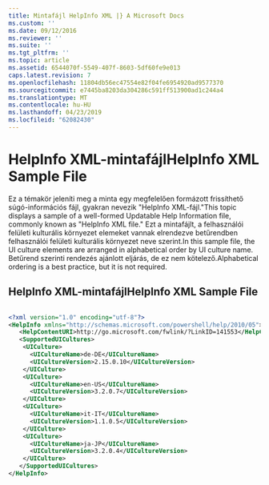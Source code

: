 ```yaml
---
title: Mintafájl HelpInfo XML |} A Microsoft Docs
ms.custom: ''
ms.date: 09/12/2016
ms.reviewer: ''
ms.suite: ''
ms.tgt_pltfrm: ''
ms.topic: article
ms.assetid: 6544070f-5549-407f-8603-5df60fe9e013
caps.latest.revision: 7
ms.openlocfilehash: 11804db56ec47554e82f04fe6954920ad9577370
ms.sourcegitcommit: e7445ba8203da304286c591ff513900ad1c244a4
ms.translationtype: MT
ms.contentlocale: hu-HU
ms.lasthandoff: 04/23/2019
ms.locfileid: "62082430"
---
```

# <a name="helpinfo-xml-sample-file"></a><span data-ttu-id="65ef3-102">HelpInfo XML-mintafájl</span><span class="sxs-lookup"><span data-stu-id="65ef3-102">HelpInfo XML Sample File</span></span>

<span data-ttu-id="65ef3-103">Ez a témakör jeleníti meg a minta egy megfelelően formázott frissíthető súgó-információs fájl, gyakran nevezik "HelpInfo XML-fájl."</span><span class="sxs-lookup"><span data-stu-id="65ef3-103">This topic displays a sample of a well-formed Updatable Help Information file, commonly known as "HelpInfo XML file."</span></span> <span data-ttu-id="65ef3-104">Ezt a mintafájlt, a felhasználói felületi kulturális környezet elemeket vannak elrendezve betűrendben felhasználói felületi kulturális környezet neve szerint.</span><span class="sxs-lookup"><span data-stu-id="65ef3-104">In this sample file, the UI culture elements are arranged in alphabetical order by UI culture name.</span></span> <span data-ttu-id="65ef3-105">Betűrend szerinti rendezés ajánlott eljárás, de ez nem kötelező.</span><span class="sxs-lookup"><span data-stu-id="65ef3-105">Alphabetical ordering is a best practice, but it is not required.</span></span>

## <a name="helpinfo-xml-sample-file"></a><span data-ttu-id="65ef3-106">HelpInfo XML-mintafájl</span><span class="sxs-lookup"><span data-stu-id="65ef3-106">HelpInfo XML Sample File</span></span>

```xml

<?xml version="1.0" encoding="utf-8"?>
<HelpInfo xmlns="http://schemas.microsoft.com/powershell/help/2010/05">
   <HelpContentURI>http://go.microsoft.com/fwlink/?LinkID=141553</HelpContentURI>
   <SupportedUICultures>
    <UICulture>
      <UICultureName>de-DE</UICultureName>
      <UICultureVersion>2.15.0.10</UICultureVersion>
    </UICulture>
    <UICulture>
      <UICultureName>en-US</UICultureName>
      <UICultureVersion>3.2.0.7</UICultureVersion>
    </UICulture>
    <UICulture>
      <UICultureName>it-IT</UICultureName>
      <UICultureVersion>1.1.0.5</UICultureVersion>
    </UICulture>
    <UICulture>
      <UICultureName>ja-JP</UICultureName>
      <UICultureVersion>3.2.0.4</UICultureVersion>
    </UICulture>
   </SupportedUICultures>
</HelpInfo>

```